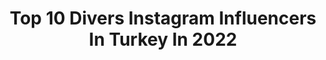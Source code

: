 ---
title: Top 10 Divers Instagram Influencers In Turkey In 2022
description: >-
  Find top divers Instagram influencers in Turkey in 2022. Most popular hashtags: #photography #nature #istanbul.
platform: Instagram
hits: 23
text_top: Analyze the best Instagram accounts on inBeat.
text_bottom: Our platform has 23 Instagram influencers like this in Turkey for you to connect with.
profiles:
  - username: "matthew_dixon19"
    fullname: >-
      Matthew Dixon
    bio: >-
      ◾️ ◽️GBR Diver ◾️x2 Commonwealth Medalist 🥈🥈 ◽️Looking for management! ◾️Plymouth
    location: "Turkey"
    followers: 27752
    engagement: 943
    commentsToLikes: 0.009042
    id: ck6u0es3ff9oz0j71tzcy61gg
    verified: true
    hashtags: "#quarantine, #blackouttuesday, #tbt"
  - username: "dr_denizdemirhan"
    fullname: >-
      Deniz Demirhan
    bio: >-
      havadoktoru 😉 İTÜ meteoroloji.müh. böl. öğretim üyesi PADI Advanced Open Water Diver
    location: "Turkey"
    followers: 25934
    engagement: 119
    commentsToLikes: 0.066580
    id: ckaoyjfv8hq1u0i78etj1wqtu
    verified: false
    hashtags: "#istanbul, #havadoktoru, #iklim, #denizdemirhan"
  - username: "ridvanmekik"
    fullname: >-
      Rıdvan Mekik
    bio: >-
      🪂 Yamaç Paraşüt Pilot / Paragliding Pilot ⭐️ Dalgıç / Diver 👇🏻 Bilgi ve Rezervasyon / Information and Reservation
    location: "Turkey"
    followers: 72471
    engagement: 37
    commentsToLikes: 0.039016
    id: ck5q4jxa7pa6r0i11ip2qhr46
    verified: false
    hashtags: "#anadolufotograf, #objektifimden, #kadraj, #gencgezginler"
  - username: "boyverenadam"
    fullname: >-
      Boyverenadam
    bio: >-
      Scuba Diver💧 Free Diver🏊🏼‍♂️ Underwaterphotographer📸 Traveller 🗺 Cam: Sjcam 5000x Elite/Gopro Hero 7 Drone: DJI Mavic Mini Padi Advanced Diver İzmir📍
    location: "Turkey"
    followers: 18062
    engagement: 755
    commentsToLikes: 0.018088
    id: ckapbn8xi0jsc0i78lxp20hk4
    verified: false
    hashtags: "#underwaterworld, #scuba, #underwater, #underwaterphoto"
  - username: "dogukan_benli"
    fullname: >-
      Doğukan Benli
    bio: >-
      #Photography and #outdoor enthusiastic The #adventure is just beginning #explorer and #rider 📩dogukanbenli@pm.me
    location: "Turkey"
    followers: 20461
    engagement: 538
    commentsToLikes: 0.022504
    id: ckap4w1ko95300i78ww5gb194
    verified: false
    hashtags: "#paisagem, #ver, #dbpturkey, #instatravel"
  - username: "makkahmedinaah"
    fullname: >-
      harameyn
    bio: >-
      "Resûlullahı kim severse ziyaret icab eder. Hak; Habibini seven kuluna, Zatını ahbab eder."
    location: "Turkey"
    followers: 304602
    engagement: 172
    commentsToLikes: 0.007545
    id: ck8t4ozls7kpy0j78zu3lq8tz
    verified: false
    hashtags: "#kabe, #mekke, #hijab, #dua"
  - username: "deryacanofficial"
    fullname: >-
      Derya Can
    bio: >-
      Serbest Dalış Dünya Rekortmeni Milli Sporcu&Antrenör Tek nefesle -112m @poyrazhelen annesi💙❤️ Eğitimler için👇🏻 @deryacandiveacademy deryacan.com.tr
    location: "Turkey"
    followers: 62372
    engagement: 604
    commentsToLikes: 0.025617
    id: ck9we3l4cifjm0j7873d55woa
    verified: true
    hashtags: "#atamizindeyiz, #deryacan, #survivor2020, #saldag"
  - username: "seyyahinseyirdefteri"
    fullname: >-
      Ayşe Nur
    bio: >-
      Two roads diverged in a yellow wood, And sorry I could not travel both And be one traveler, long I stood And looked down one as far as I could R.FROST
    location: "Turkey"
    followers: 10226
    engagement: 902
    commentsToLikes: 0.047769
    id: ck139kxlyltq50i19g3ju44rr
    verified: false
    hashtags: "#wanderer, #wanderlust, #travelaround, #gezgin"
  - username: "godgal"
    fullname: >-
      Güneş Gürbüz
    bio: >-
      Sen ne dilersen gerçek olur 🛸Istanbul,Turkey 💌 fgunesgurbuz@gmail.com 👩🏻‍🎓 Physiotherapist IMZALA ⬇️
    location: "Turkey"
    followers: 2261
    engagement: 3008
    commentsToLikes: 0.155914
    id: ckap4kyui7rap0i78ttgrv5t0
    verified: false
    hashtags: "#halloweenmakeup, #avantgardemakeup, #makyaj, #pastelmakeup"
  - username: "saeid.esmailzadeh"
    fullname: >-
      ﮼سعید‌ | saeid esmailzadeh 🌐
    bio: >-
      Truck driver's 🇮🇷 ‌ Pv Page🔒👇 @saeid.esmailzadeh.pv Youtube Channel 🎥👇
    location: "Turkey"
    followers: 43966
    engagement: 1502
    commentsToLikes: 0.011557
    id: ckap4t2xv8qxp0i78tjs2d6ir
    verified: false
    hashtags: ""
---